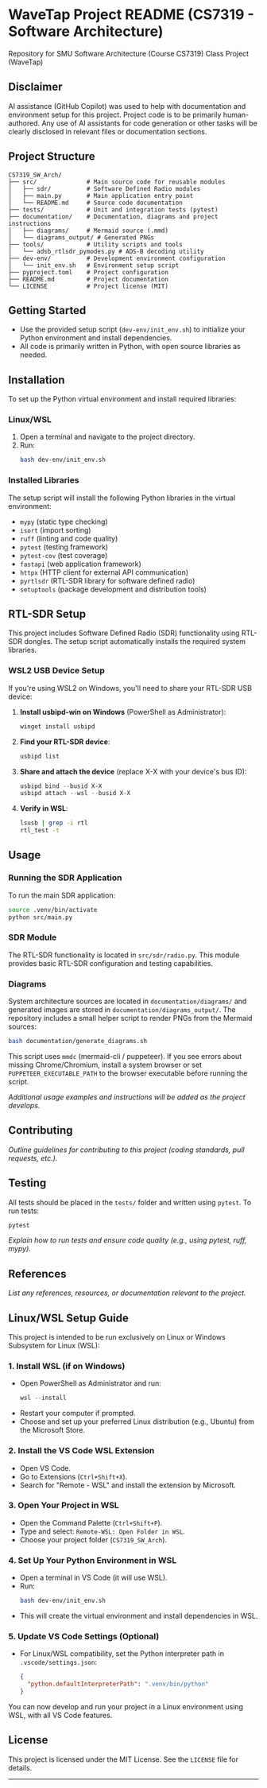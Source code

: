 # WaveTap Project README (CS7319 - Software Architecture)

Repository for SMU Software Architecture (Course CS7319) Class Project (WaveTap)

## Disclaimer

AI assistance (GitHub Copilot) was used to help with documentation and environment setup for this project. Project code is to be primarily human-authored. Any use of AI assistants for code generation or other tasks will be clearly disclosed in relevant files or documentation sections.

## Project Structure

```
CS7319_SW_Arch/
├── src/              # Main source code for reusable modules
│   ├── sdr/          # Software Defined Radio modules
│   ├── main.py       # Main application entry point
│   └── README.md     # Source code documentation
├── tests/            # Unit and integration tests (pytest)
├── documentation/    # Documentation, diagrams and project instructions
│   ├── diagrams/     # Mermaid source (.mmd)
│   └── diagrams_output/ # Generated PNGs
├── tools/            # Utility scripts and tools
│   └── adsb_rtlsdr_pymodes.py # ADS-B decoding utility
├── dev-env/          # Development environment configuration
│   └── init_env.sh   # Environment setup script
├── pyproject.toml    # Project configuration
├── README.md         # Project documentation
└── LICENSE           # Project license (MIT)
```

## Getting Started

- Use the provided setup script (`dev-env/init_env.sh`) to initialize your Python environment and install dependencies.
- All code is primarily written in Python, with open source libraries as needed.

## Installation

To set up the Python virtual environment and install required libraries:

### Linux/WSL
1. Open a terminal and navigate to the project directory.
2. Run:
   ```bash
   bash dev-env/init_env.sh
   ```

### Installed Libraries
The setup script will install the following Python libraries in the virtual environment:
- `mypy` (static type checking)
- `isort` (import sorting)
- `ruff` (linting and code quality)
- `pytest` (testing framework)
- `pytest-cov` (test coverage)
- `fastapi` (web application framework)
- `httpx` (HTTP client for external API communication)
- `pyrtlsdr` (RTL-SDR library for software defined radio)
- `setuptools` (package development and distribution tools)

## RTL-SDR Setup

This project includes Software Defined Radio (SDR) functionality using RTL-SDR dongles. The setup script automatically installs the required system libraries.

### WSL2 USB Device Setup
If you're using WSL2 on Windows, you'll need to share your RTL-SDR USB device:

1. **Install usbipd-win on Windows** (PowerShell as Administrator):
   ```powershell
   winget install usbipd
   ```

2. **Find your RTL-SDR device**:
   ```powershell
   usbipd list
   ```

3. **Share and attach the device** (replace X-X with your device's bus ID):
   ```powershell
   usbipd bind --busid X-X
   usbipd attach --wsl --busid X-X
   ```

4. **Verify in WSL**:
   ```bash
   lsusb | grep -i rtl
   rtl_test -t
   ```

## Usage

### Running the SDR Application
To run the main SDR application:
```bash
source .venv/bin/activate
python src/main.py
```

### SDR Module
The RTL-SDR functionality is located in `src/sdr/radio.py`. This module provides basic RTL-SDR configuration and testing capabilities.

### Diagrams
System architecture sources are located in `documentation/diagrams/` and generated images are stored in `documentation/diagrams_output/`.
The repository includes a small helper script to render PNGs from the Mermaid sources:

```bash
bash documentation/generate_diagrams.sh
```

This script uses `mmdc` (mermaid-cli / puppeteer). If you see errors about missing Chrome/Chromium, install a system browser or set `PUPPETEER_EXECUTABLE_PATH` to the browser executable before running the script.

_Additional usage examples and instructions will be added as the project develops._

## Contributing

_Outline guidelines for contributing to this project (coding standards, pull requests, etc.)._

## Testing

All tests should be placed in the `tests/` folder and written using `pytest`.
To run tests:
```bash
pytest
```
_Explain how to run tests and ensure code quality (e.g., using pytest, ruff, mypy)._ 

## References

_List any references, resources, or documentation relevant to the project._

## Linux/WSL Setup Guide

This project is intended to be run exclusively on Linux or Windows Subsystem for Linux (WSL):

### 1. Install WSL (if on Windows)
- Open PowerShell as Administrator and run:
  ```powershell
  wsl --install
  ```
- Restart your computer if prompted.
- Choose and set up your preferred Linux distribution (e.g., Ubuntu) from the Microsoft Store.

### 2. Install the VS Code WSL Extension
- Open VS Code.
- Go to Extensions (`Ctrl+Shift+X`).
- Search for "Remote - WSL" and install the extension by Microsoft.

### 3. Open Your Project in WSL
- Open the Command Palette (`Ctrl+Shift+P`).
- Type and select: `Remote-WSL: Open Folder in WSL`.
- Choose your project folder (`CS7319_SW_Arch`).

### 4. Set Up Your Python Environment in WSL
- Open a terminal in VS Code (it will use WSL).
- Run:
  ```bash
  bash dev-env/init_env.sh
  ```
- This will create the virtual environment and install dependencies in WSL.

### 5. Update VS Code Settings (Optional)
- For Linux/WSL compatibility, set the Python interpreter path in `.vscode/settings.json`:
  ```json
  {
    "python.defaultInterpreterPath": ".venv/bin/python"
  }
  ```

You can now develop and run your project in a Linux environment using WSL, with all VS Code features.

## License

This project is licensed under the MIT License. See the `LICENSE` file for details.

---
